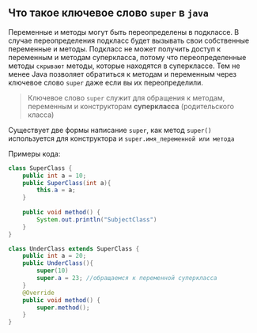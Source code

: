 ## Что такое ключевое слово `super` в `java`

Переменные и методы могут быть переопределены в подклассе. В случае переопределения подкласс будет 
вызывать свои собственные переменные и методы. Подкласс не может получить доступ к переменным и методам
суперкласса, потому что переопределенные методы `скрывают` методы, которые находятся в суперклассе.
Тем не менее Java позволяет обратиться к методам и переменным через ключевое слово `super` даже если вы
их переопределили. 

> Ключевое слово `super` служит для обращения к методам, переменным и конструкторам **суперкласса** 
> (родительского класса)

Существует две формы написание `super`, как метод `super()` используется для конструктора и 
`super.имя_переменной или метода`

Примеры кода:

```java
class SuperClass {
    public int a = 10;
    public SuperClass(int a){
        this.a = a;
    }
    
    public void method() {
        System.out.println("SubjectClass")
    }
}

class UnderClass extends SuperClass {
    public int a = 20;
    public UnderClass(){
        super(10)
        super.a = 23; //обращаемся к переменной суперкласса
    }
    @Override
    public void method() {
        super.method();
    }
}

```